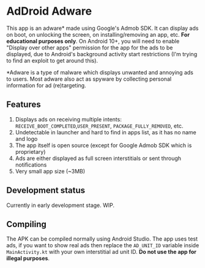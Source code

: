 # AdDroid Adware
This app is an adware* made using Google's Admob SDK. It can display ads on boot, on unlocking the screen, on installing/removing an app, etc. **For educational purposes only**.
On Android 10+, you will need to enable "Display over other apps" permission for the app for the ads to be displayed, due to Android's background activity start restrictions (I'm trying to find an exploit to get around this).

*Adware is a type of malware which displays unwanted and annoying ads to users. Most adware also act as spyware by collecting personal information for ad (re)targeting.
## Features
1. Displays ads on receiving multiple intents: `RECEIVE_BOOT_COMPLETED`,`USER_PRESENT`, `PACKAGE_FULLY_REMOVED`, etc.
2. Undetectable in launcher and hard to find in apps list, as it has no name and logo
3. The app itself is open source (except for Google Admob SDK which is proprietary)
4. Ads are either displayed as full screen interstitials or sent through notifications
5. Very small app size (~3MB)

## Development status
Currently in early development stage. WIP.

## Compiling
The APK can be compiled normally using Android Studio. The app uses test ads, if you want to show real ads then replace the `AD_UNIT_ID` variable inside `MainActivity.kt` with your own interstitial ad unit ID. **Do not use the app for illegal purposes**.
